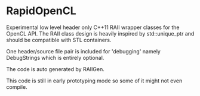 # RapidOpenCL

Experimental low level header only C++11 RAII wrapper classes for the OpenCL API. The RAII class design is heavily inspired by std::unique_ptr and should be compatible with STL containers.

One header/source file pair is included for 'debugging' namely DebugStrings which is entirely optional.

The code is auto generated by RAIIGen.

This code is still in early prototyping mode so some of it might not even compile.
